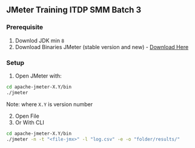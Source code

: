 ## JMeter Training ITDP SMM Batch 3

### Prerequisite

1. Downlod JDK min `8`
2. Download Binaries JMeter (stable version and new) - [Download Here](https://jmeter.apache.org/download_jmeter.cgi)

### Setup

1. Open JMeter with:

```bash
cd apache-jmeter-X.Y/bin
./jmeter
```

Note: where `X.Y` is version number

2. Open File
3. Or With CLI

```bash
cd apache-jmeter-X.Y/bin
./jmeter -n -t "<file-jmx>" -l "log.csv" -e -o "folder/results/"
```
